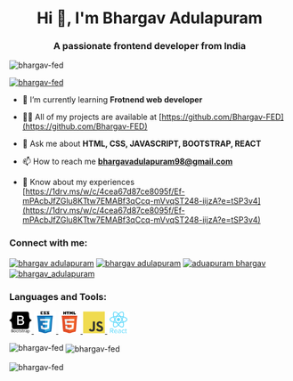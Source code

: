 <h1 align="center">Hi 👋, I'm Bhargav Adulapuram</h1>
<h3 align="center">A passionate frontend developer from India</h3>

<p align="left"> <img src="https://komarev.com/ghpvc/?username=bhargav-fed&label=Profile%20views&color=0e75b6&style=flat" alt="bhargav-fed" /> </p>

<p align="left"> <a href="https://github.com/ryo-ma/github-profile-trophy"><img src="https://github-profile-trophy.vercel.app/?username=bhargav-fed" alt="bhargav-fed" /></a> </p>

- 🌱 I’m currently learning **Frotnend web developer**

- 👨‍💻 All of my projects are available at [https://github.com/Bhargav-FED](https://github.com/Bhargav-FED)

- 💬 Ask me about **HTML, CSS, JAVASCRIPT, BOOTSTRAP, REACT**

- 📫 How to reach me **bhargavadulapuram98@gmail.com**

- 📄 Know about my experiences [https://1drv.ms/w/c/4cea67d87ce8095f/Ef-mPAcbJfZGlu8KTtw7EMABf3qCcq-mVvqST248-iijzA?e=tSP3v4](https://1drv.ms/w/c/4cea67d87ce8095f/Ef-mPAcbJfZGlu8KTtw7EMABf3qCcq-mVvqST248-iijzA?e=tSP3v4)

<h3 align="left">Connect with me:</h3>
<p align="left">
<a href="https://linkedin.com/in/bhargav adulapuram" target="blank"><img align="center" src="https://raw.githubusercontent.com/rahuldkjain/github-profile-readme-generator/master/src/images/icons/Social/linked-in-alt.svg" alt="bhargav adulapuram" height="30" width="40" /></a>
<a href="https://stackoverflow.com/users/bhargav adulapuram" target="blank"><img align="center" src="https://raw.githubusercontent.com/rahuldkjain/github-profile-readme-generator/master/src/images/icons/Social/stack-overflow.svg" alt="bhargav adulapuram" height="30" width="40" /></a>
<a href="https://fb.com/aduapuram bhargav" target="blank"><img align="center" src="https://raw.githubusercontent.com/rahuldkjain/github-profile-readme-generator/master/src/images/icons/Social/facebook.svg" alt="aduapuram bhargav" height="30" width="40" /></a>
<a href="https://instagram.com/bhargav_adulapuram" target="blank"><img align="center" src="https://raw.githubusercontent.com/rahuldkjain/github-profile-readme-generator/master/src/images/icons/Social/instagram.svg" alt="bhargav_adulapuram" height="30" width="40" /></a>
</p>

<h3 align="left">Languages and Tools:</h3>
<p align="left"> <a href="https://getbootstrap.com" target="_blank" rel="noreferrer"> <img src="https://raw.githubusercontent.com/devicons/devicon/master/icons/bootstrap/bootstrap-plain-wordmark.svg" alt="bootstrap" width="40" height="40"/> </a> <a href="https://www.w3schools.com/css/" target="_blank" rel="noreferrer"> <img src="https://raw.githubusercontent.com/devicons/devicon/master/icons/css3/css3-original-wordmark.svg" alt="css3" width="40" height="40"/> </a> <a href="https://www.w3.org/html/" target="_blank" rel="noreferrer"> <img src="https://raw.githubusercontent.com/devicons/devicon/master/icons/html5/html5-original-wordmark.svg" alt="html5" width="40" height="40"/> </a> <a href="https://developer.mozilla.org/en-US/docs/Web/JavaScript" target="_blank" rel="noreferrer"> <img src="https://raw.githubusercontent.com/devicons/devicon/master/icons/javascript/javascript-original.svg" alt="javascript" width="40" height="40"/> </a> <a href="https://reactjs.org/" target="_blank" rel="noreferrer"> <img src="https://raw.githubusercontent.com/devicons/devicon/master/icons/react/react-original-wordmark.svg" alt="react" width="40" height="40"/> </a> </p>

<p><img align="left" src="https://github-readme-stats.vercel.app/api/top-langs?username=bhargav-fed&show_icons=true&locale=en&layout=compact" alt="bhargav-fed" /></p>

<p>&nbsp;<img align="center" src="https://github-readme-stats.vercel.app/api?username=bhargav-fed&show_icons=true&locale=en" alt="bhargav-fed" /></p>

<p><img align="center" src="https://github-readme-streak-stats.herokuapp.com/?user=bhargav-fed&" alt="bhargav-fed" /></p>

